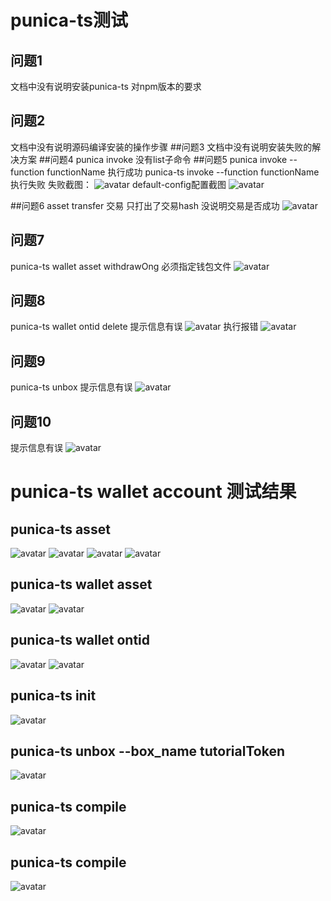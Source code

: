 # punica-ts测试
## 问题1
文档中没有说明安装punica-ts 对npm版本的要求
## 问题2
文档中没有说明源码编译安装的操作步骤
##问题3
文档中没有说明安装失败的解决方案
##问题4
punica invoke 没有list子命令
##问题5
punica invoke --function functionName 执行成功
punica-ts invoke --function functionName 执行失败
失败截图：
![avatar](../pic/question5.jpg)
default-config配置截图
![avatar](../pic/question5a.jpg)

##问题6
asset transfer 交易 只打出了交易hash 没说明交易是否成功
![avatar](../pic/asset_transfer.jpg)

## 问题7
punica-ts wallet asset withdrawOng
必须指定钱包文件
![avatar](../pic/asset_withdrawOng.jpg)

## 问题8
punica-ts wallet ontid delete
提示信息有误
![avatar](../pic/ontid_delete.jpg)
执行报错
![avatar](../pic/ontid_delete2.jpg)

## 问题9
punica-ts unbox
提示信息有误
![avatar](../pic/unbox.jpg)

## 问题10
提示信息有误
![avatar](../pic/deploy.jpg)

# punica-ts wallet account 测试结果

## punica-ts asset
![avatar](../pic/account_add.jpg)
![avatar](../pic/account_list.jpg)
![avatar](../pic/account_delete.jpg)
![avatar](../pic/account_import.jpg)

## punica-ts wallet asset
![avatar](../pic/asset_balanceOf.jpg)
![avatar](../pic/asset_unbound.jpg)

## punica-ts wallet ontid
![avatar](../pic/ontid_list.jpg)
![avatar](../pic/ontid_add.jpg)

## punica-ts init
![avatar](../pic/init.jpg)

## punica-ts unbox --box_name tutorialToken
![avatar](../pic/unbox.jpg)

## punica-ts compile
![avatar](../pic/compile.jpg)
## punica-ts compile
![avatar](../pic/smartx.jpg)
